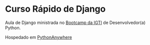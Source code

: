 # Curso Rápido de Django
Aula de Django ministrada no [Bootcamp da IGTI](https://www.igti.com.br/custom/bootcamps-gratuitos/)
de Desenvolvedor(a) Python.  

Hospedado em [PythonAnywhere](http://wagner.pythonanywhere.com/principal/)

